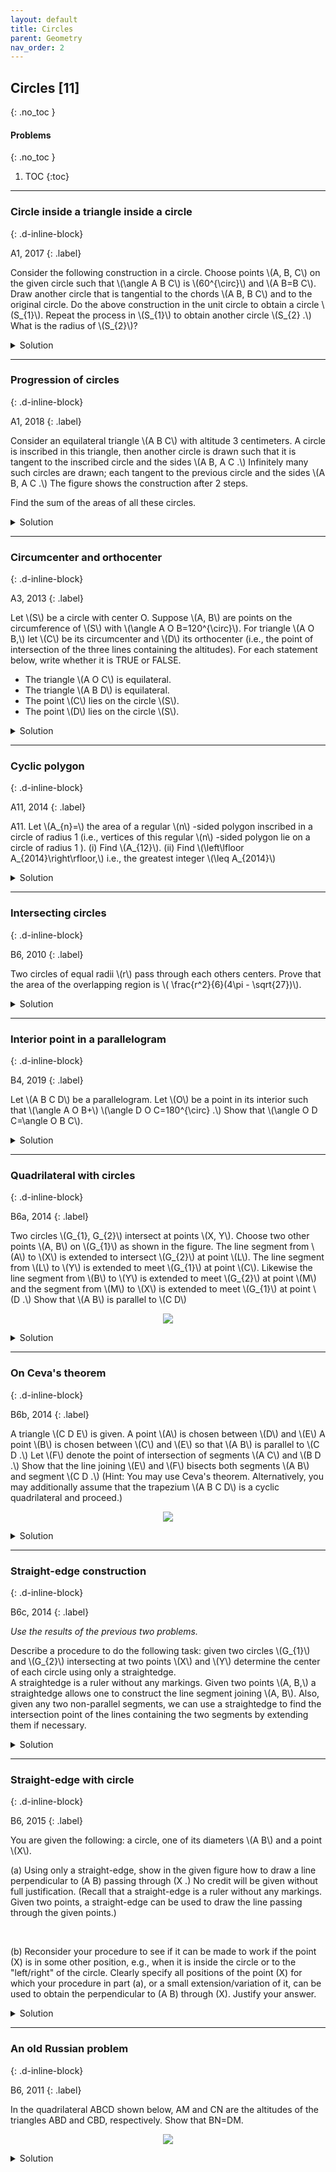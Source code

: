 ```yaml
---
layout: default
title: Circles
parent: Geometry
nav_order: 2
---
```


## Circles [11]
{: .no_toc  }

#### Problems
{: .no_toc  }

1. TOC
{:toc}

---


### Circle inside a triangle inside a circle
{: .d-inline-block}

A1, 2017
{: .label}


<p>
Consider the following construction in a circle.
Choose points \(A, B, C\) on the given circle such that \(\angle A B C\) is \(60^{\circ}\) and \(A B=B C\).
Draw another circle that is tangential to the chords \(A B, B C\) and to the original circle.
Do the above construction in the unit circle to obtain a circle \(S_{1}\).
Repeat the process in \(S_{1}\) to obtain another circle \(S_{2} .\) What is the radius of \(S_{2}\)?
</p>

<details><summary>Solution</summary>

<p>
Consider the center \(\mathrm{O}\) and diameter \(\mathrm{BD}\) of the unit circle. It is easy to see that \(S_{1}\) passes through \(D\) and its center \(E\) lies between \(O\) and \(D .\) Let \(r\) be the radius of \(S_{1},\) so length of \(\mathrm{ED}\) is \(r .\) Consider the perpendicular from \(\mathrm{E}\) to chord \(\mathrm{BA}\), meeting \(\mathrm{BA}\) in point \(\mathrm{F}\). Then length of \(\mathrm{EF}\) is also \(r\) and therefore in the \(30-60-90\) triangle \(\mathrm{BEF}\), the length of the hypotenuse \(\mathrm{BE}\) is \(2 r .\) Thus \(2=\mathrm{BD}=\mathrm{BE}+\mathrm{ED}=3 r,\) thus \(r=\frac{2}{3} .\) By similarity, the radius of \(S_{2}\) is \(\frac{2}{2} \times \frac{2}{2}=\frac{4}{a}\)
</p>

</details>

---

### Progression of circles
{: .d-inline-block}

A1, 2018
{: .label}



<p>
Consider an equilateral triangle \(A B C\) with altitude 3 centimeters. A circle is inscribed in this triangle, then another circle
is drawn such that it is tangent to the inscribed circle and the sides \(A B, A C .\) Infinitely many such circles are drawn; each tangent to the previous circle and the sides \(A B, A C .\) The figure shows the construction after 2 steps.

Find the sum of the areas of all these circles.
</p>

<details><summary>Solution</summary>

<p>
The radius of the (first) inscribed circle is \(1 .\) Its not hard to see that that a s you go on inscribing the circles the corresponding radii decrease by \(1 / 3\). Let \(A\) denote the total area of these circles then

\[
\begin{aligned}
A &=\pi(1)^{2}+\pi(1 / 3)^{2}+\pi(1 / 9)^{2}+\cdots \\
&=\pi+\pi(1 / 3)^{2}\left[1+(1 / 3)^{2}+(1 / 9)^{2}+\cdots\right] \\
&=\pi+(1 / 9) A \\
&=(9 / 8) \pi
\end{aligned}
\]

</p>

</details>

---

### Circumcenter and orthocenter
{: .d-inline-block}

A3, 2013
{: .label}

<p>
Let \(S\) be a circle with center O. Suppose \(A, B\) are points on the circumference of \(S\) with \(\angle A O B=120^{\circ}\).
For triangle \(A O B,\) let \(C\) be its circumcenter and \(D\) its orthocenter (i.e., the point of intersection of the three lines containing the altitudes).
For each statement below, write whether it is TRUE or FALSE.

<ul>
<li> The triangle \(A O C\) is equilateral.</li>
<li> The triangle \(A B D\) is equilateral.</li>
<li> The point \(C\) lies on the circle \(S\).</li>
<li> The point \(D\) lies on the circle \(S\).</li>
</ul>

</p>


<details><summary>Solution</summary>

<p>
All the statements are true.

Draw a picture and see that the bisector of \(\angle A O B\) splits this angle into two angles of \(60^{\circ}\) each and meets the circle, say in point \(C^{\prime} .\) Now the triangles \(O A C^{\prime}\) and \(O B C^{\prime}\) are both equilateral, so \(A C^{\prime}=O C^{\prime}=B C^{\prime},\) making \(C^{\prime}=C,\) the cirumcenter of triangle \(A O B\).
Similarly, letting \(C D^{\prime}\) be a diameter of the circle \(S,\) it is easy to deduce that \(\angle A O D^{\prime}=\angle B O D^{\prime}=120^{\circ}\) and that triangle \(A B D^{\prime}\) is also equilateral with \(O\) as its centroid.
Hence \(C D^{\prime} \perp A B,\) line \(B O \perp A D^{\prime}\) and line \(A O \perp B D^{\prime},\) making \(D^{\prime}=D,\) the orthocenter of triangle \(A O B\).
</p>


</details>

---


### Cyclic polygon
{: .d-inline-block}

A11, 2014
{: .label}

<p>
A11. Let \(A_{n}=\) the area of a regular \(n\) -sided polygon inscribed in a circle of radius 1 (i.e., vertices of this regular \(n\) -sided polygon lie on a circle of radius 1 ).
(i) Find \(A_{12}\).
(ii) Find \(\left\lfloor A_{2014}\right\rfloor,\) i.e., the greatest integer \(\leq A_{2014}\)
</p>


<details><summary>Solution</summary>

<p>
3 and 3.
</p>

</details>

---

### Intersecting circles
{: .d-inline-block}

B6, 2010
{: .label}


<p>
Two circles of equal radii \(r\) pass through each others centers. Prove that the area of the overlapping region is \( \frac{r^2}{6}(4\pi - \sqrt{27})\).
</p>


<details>
<summary>Solution</summary>
<p>


The radius of each circle is \(r\). The required common area is same as twice the area of the sector ACD minus the area of the rhombus ACBD.

The rhombus ACBD is made up of two equilateral triangles so its area is \( 2\times \frac{\sqrt{3}}{4}\times r^2 \).

<p style="text-align:center;"><img src="/assets/images/intersect_circle.svg"></p>


\begin{align}
\text{Common area} &= 2\times \text{Area of sector ACD} - 2\times\Delta ABC \\\\
&= 2\times\frac{\pi}{3}r^2 - 2\times \frac{\sqrt{3}}{4}r^2 \\\\
&=\frac{r^2}{6}(4\pi - \sqrt{27})
\end{align}


</p>
</details>


---

### Interior point in a parallelogram
{: .d-inline-block}

B4, 2019
{: .label}


<p>
Let \(A B C D\) be a parallelogram. Let \(O\) be a point in its interior such that \(\angle A O B+\) \(\angle D O C=180^{\circ} .\)
Show that \(\angle O D C=\angle O B C\).
</p>

<details><summary>Solution</summary>

<p>
Note that there exists an external point \(P\) such that \(A P\) is parallel to \(D O, B P\) is parallel to \(C O\) and \(O P\) is parallel to \(B C\).
Now \(A O B P\) is a cyclic quadrilateral. Rest is a straight-forward calculation involving angles.
</p>




</details>

---



### Quadrilateral with circles
{: .d-inline-block}

B6a, 2014
{: .label}

<p>
Two circles \(G_{1}, G_{2}\) intersect at points \(X, Y\). Choose two other points \(A, B\) on \(G_{1}\) as shown in the figure. The line segment from \(A\) to \(X\) is extended to intersect \(G_{2}\) at point \(L\). The line segment from \(L\) to \(Y\) is extended to meet \(G_{1}\) at point \(C\). Likewise the line segment from \(B\) to \(Y\) is extended to meet \(G_{2}\) at point \(M\) and the segment from \(M\) to \(X\) is extended to meet \(G_{1}\) at point \(D .\) Show that \(A B\) is parallel to \(C D\)
</p>


<p style="text-align:center;"><img src="/assets/images/cmi2014_b6_cyclic.svg"></p>


<details><summary>Solution</summary>

<p>
Draw segment \(B D .\) Now \(\angle B D C=\angle B Y C=\angle L Y M=\angle L X M=\angle A X D=\) \(\angle A B D,\) where the second and the fourth equalities are due to opposite angles and the other three equalities due to angles being in the same arc. Therefore \(A B\) and \(C D\) are parallel.
</p>


</details>

---

### On Ceva's theorem
{: .d-inline-block}

B6b, 2014
{: .label}

<p>
A triangle \(C D E\) is given. A point \(A\) is chosen between \(D\) and \(E\) A point \(B\) is chosen between \(C\) and \(E\) so that \(A B\) is parallel to \(C D .\) Let \(F\) denote the point of intersection of segments \(A C\) and \(B D .\) Show that the line joining \(E\) and \(F\) bisects both segments \(A B\) and segment \(C D .\) (Hint: You may use Ceva's theorem. Alternatively, you may additionally assume that the trapezium \(A B C D\) is a cyclic quadrilateral and proceed.)
</p>

<p style="text-align:center;"><img src="/assets/images/cmi2014_b6_triangle.svg"></p>


<details><summary>Solution</summary>

<p>
By Ceva's theorem in \(\triangle C D E,\) we have \(\frac{D A}{A E} \frac{E B}{B C} \frac{C H}{H D}=1 .\) As \(A B\) and \(C D\) are parallel, \(\frac{D A}{A E}=\frac{B C}{E B}\) so \(C H=D H .\) Also by the basic proportionality theorem, \(\frac{A I}{D H}=\frac{A E}{D E}=\frac{B E}{C E}=\frac{B I}{C H}\) and since \(C H=D H, A I=B I\).
</p>


</details>

---

### Straight-edge construction
{: .d-inline-block}

B6c, 2014
{: .label}

<i>Use the results of the previous two problems.</i>

<p>
Describe a procedure to do the following task: given two circles \(G_{1}\) and \(G_{2}\) intersecting at two points \(X\) and \(Y\) determine the center of each circle using only a straightedge.

<br>
A straightedge is a ruler without any markings. Given two points \(A, B,\) a straightedge allows one to construct the line segment joining \(A, B\).
Also, given any two non-parallel segments, we can use a straightedge to find the intersection point of the lines containing the two segments by extending them if necessary.

</p>

<details><summary>Solution</summary>

<p>
Extend \(A D\) and \(B C\) to meet in \(E\) and take \(F=\) the point of intersection of \(A C\) and \(B D .\) By parts (i) and (ii), the line \(E F\) is the bisector of two parallel chords and hence contains a diameter of the circle \(G_{1}\). Repeat the procedure with some other points \(A^{\prime}\) and \(B^{\prime}\) on \(G_{1}\) to get another diameter of \(G_{1}\). The intersection of the two diameters is the center of \(G_{1}\). Repeat the procedure for \(G_{2}\).

Note: If lines \(A D\) and \(B C\) do not meet, they are parallel. Then \(A B C D\) must be a rectangle (why?) and its diagonals are diameters, which intersect in the centre of \(G_{1}\). Note that here we have to assume that we can decide if two lines are parallel, which is implicit in the given assumption that if two lines intersect, then we can actually find the point of intersection by extending the given finite segments.
</p>


</details>

---


### Straight-edge with circle
{: .d-inline-block}

B6, 2015
{: .label}

<p>
You are given the following: a circle, one of its diameters \(A B\) and a point \(X\).
<br>

(a) Using only a straight-edge, show in the given figure how to draw a line perpendicular to \(A B\) passing through \(X .\) No credit will be given without full justification. (Recall that a straight-edge is a ruler without any markings. Given two points, a straight-edge can be used to draw the line passing through the given points.)

<br>

(b) Reconsider your procedure to see if it can be made to work if the point \(X\) is in some other position, e.g.,
when it is inside the circle or to the "left/right" of the circle.
Clearly specify all positions of the point \(X\) for which your procedure in part (a), or a small extension/variation of it, can be used to obtain the perpendicular to \(A B\) through \(X\).
Justify your answer.
</p>


<details><summary>Solution</summary>

<p>
(a) Line AX cuts the circle in C. Line BX cuts the circle in D. Lines AD and BC intersect in E. Line XE is perpendicular to line AB. Reason: Angles ADB and ACB are right angles, being angles in a semicircle. The altitudes of triangle \(\mathrm{XAB}\) are concurrent. Two of them are \(\mathrm{AD}\) and \(\mathrm{BC},\) so the third is contained in line XE.

<br>
(b) We will do a case-by-case analysis:<br>

<i>Case 1</i>: Suppose  X is not on the line AB so XAB is a triangle, nor on the  tangents to the circle at \(A\) (so line XA meets the circle in a point \(C\) different from \(A\) ),
nor on the tangent at \(\mathrm{B}\) (so line \(\mathrm{XB}\) meets the circle in a point \(\mathrm{D}\) different from \(\mathrm{B}\) ) nor on the given circle (so \(\mathrm{C}, \mathrm{D}\) and \(\mathrm{X}\) are all different). In this case the exact same procedure will work so long as we understand that the altitudes and their intersection point may lie outside triangle XAB. This is because the lines XA and XB meet the circle in two distinct points \(\mathrm{C}\) and \(\mathrm{D}\) that are different from \(\mathrm{X}, \mathrm{A}\) and \(\mathrm{B}\).

<br><br>

<i>Case 2</i>:  Suppose X is on one  of the  two tangents, say the tangent at A,but X is different from A.  In this case XA itself is the desired line! In terms of the construction, here we have \(\mathrm{A}=\mathrm{C}=\mathrm{E}\). Of course we have to assume that we can detect whether a line meeting a circle does so in one point or two. But this assumption is implicit in Case 1 also, because there we need to be able to identify the second point of intersection! <br>
<br><br>

<i>Case 3</i>: If \(\mathrm{X}\) is on line \(\mathrm{AB}\), then \(\mathrm{XAB}\) is not a triangle. If \(\mathrm{X}\) is not on line \(\mathrm{AB}\) but \(\mathrm{X}\) is on the circle, then \(\mathrm{XAB}\) is a triangle but \(\mathrm{X}=\mathrm{C}=\mathrm{D}=\mathrm{E},\) so we cannot draw line XE. Thus in these cases, the above procedure fails. <br>




</p>

</details>

---











### An old Russian problem
{: .d-inline-block}

B6, 2011
{: .label}

<p>In the quadrilateral ABCD shown below, AM and CN are the altitudes of the triangles ABD and CBD, respectively. Show that BN=DM.</p>

<p style="text-align:center;"><img src="/assets/images/cyclic_quad_ques.svg"></p>

<details>
<summary>Solution</summary>

The four points form the vertices of a cyclic quadrilateral with center as O. Drop a perpendicular from O to
DB with P as the base. P must bisect DB, so DP=BP.

<p style="text-align:center;"><img src="/assets/images/cyclic_quad_sol.svg"></p>

Here is the key.  Since AO = CO, their projections on BD are equal, so MP = NP. Subtracting gives DM = DP - MP = BP - NP = BN.


<p><i>Solution is due to Alexander Bogomolny who discussed this problem on <a href="https://www.cut-the-knot.org/Curriculum/Geometry/GeoGebra/ProjectionsInInscribedQuadrilateral.shtml">cut-the-knot</a> before it appeared in the CMI paper.</i></p>


</details>


